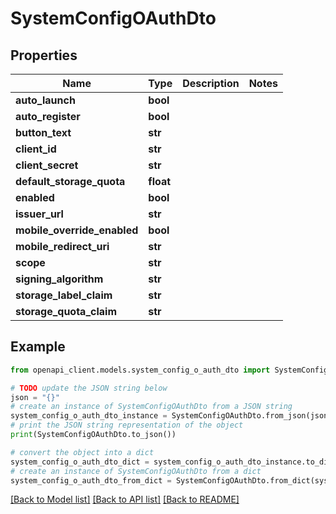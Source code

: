 # SystemConfigOAuthDto


## Properties

Name | Type | Description | Notes
------------ | ------------- | ------------- | -------------
**auto_launch** | **bool** |  | 
**auto_register** | **bool** |  | 
**button_text** | **str** |  | 
**client_id** | **str** |  | 
**client_secret** | **str** |  | 
**default_storage_quota** | **float** |  | 
**enabled** | **bool** |  | 
**issuer_url** | **str** |  | 
**mobile_override_enabled** | **bool** |  | 
**mobile_redirect_uri** | **str** |  | 
**scope** | **str** |  | 
**signing_algorithm** | **str** |  | 
**storage_label_claim** | **str** |  | 
**storage_quota_claim** | **str** |  | 

## Example

```python
from openapi_client.models.system_config_o_auth_dto import SystemConfigOAuthDto

# TODO update the JSON string below
json = "{}"
# create an instance of SystemConfigOAuthDto from a JSON string
system_config_o_auth_dto_instance = SystemConfigOAuthDto.from_json(json)
# print the JSON string representation of the object
print(SystemConfigOAuthDto.to_json())

# convert the object into a dict
system_config_o_auth_dto_dict = system_config_o_auth_dto_instance.to_dict()
# create an instance of SystemConfigOAuthDto from a dict
system_config_o_auth_dto_from_dict = SystemConfigOAuthDto.from_dict(system_config_o_auth_dto_dict)
```
[[Back to Model list]](../README.md#documentation-for-models) [[Back to API list]](../README.md#documentation-for-api-endpoints) [[Back to README]](../README.md)


